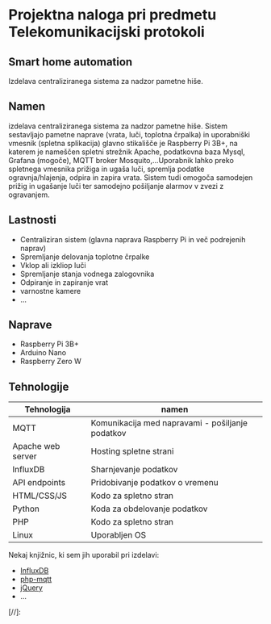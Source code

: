 # Projektna naloga pri predmetu Telekomunikacijski protokoli
## Smart home automation

Izdelava centraliziranega sistema za nadzor pametne hiše.

## Namen
izdelava centraliziranega sistema za nadzor pametne hiše. Sistem sestavljajo pametne naprave (vrata, luči, toplotna črpalka) in uporabniški vmesnik (spletna splikacija) glavno stikališče je Raspberry Pi 3B+, na katerem je nameščen spletni strežnik Apache, podatkovna baza Mysql, Grafana (mogoče), MQTT broker Mosquito,...Uporabnik lahko preko spletnega vmesnika prižiga in ugaša luči, spremlja podatke ogravnja/hlajenja, odpira in zapira vrata. Sistem tudi omogoča samodejen prižig in ugašanje luči ter samodejno pošiljanje alarmov v zvezi z ogravanjem.

## Lastnosti

- Centraliziran sistem (glavna naprava Raspberry Pi in več podrejenih naprav)
- Spremljanje delovanja toplotne črpalke
- Vklop ali izkliop luči
- Spremljanje stanja vodnega zalogovnika
- Odpiranje in zapiranje vrat
- varnostne kamere
- ...

## Naprave

- Raspberry Pi 3B+
- Arduino Nano
- Raspberry Zero W

## Tehnologije
| Tehnologija | namen |
| ------ | ------ |
| MQTT | Komunikacija med napravami - pošiljanje podatkov |
| Apache web server | Hosting spletne strani |
| InfluxDB | Sharnjevanje podatkov |
| API endpoints | Pridobivanje podatkov o vremenu |
| HTML/CSS/JS | Kodo za spletno stran |
| Python | Koda za obdelovanje podatkov |
| PHP | Kodo za spletno stran |
| Linux | Uporabljen OS |

Nekaj knjižnic, ki sem jih uporabil pri izdelavi:

- [InfluxDB]
- [php-mqtt]
- [jQuery]
- ...

[//]:

   [php-mqtt]: <https://github.com/php-mqtt/client>
   [jQuery]: <http://jquery.com>
   [InfluxDB]: <https://github.com/influxdata/influxdb-python>

